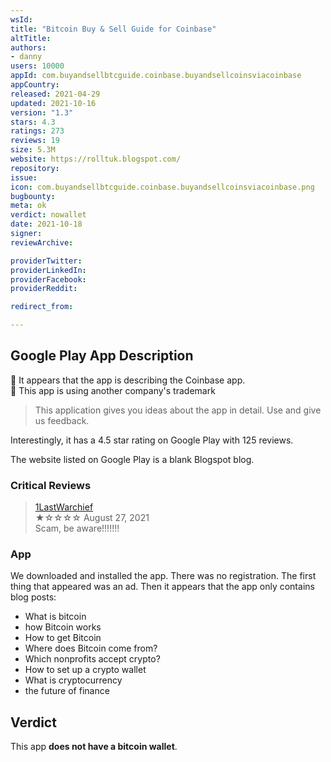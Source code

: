 ```yaml
---
wsId: 
title: "Bitcoin Buy & Sell Guide for Coinbase"
altTitle: 
authors:
- danny
users: 10000
appId: com.buyandsellbtcguide.coinbase.buyandsellcoinsviacoinbase
appCountry: 
released: 2021-04-29
updated: 2021-10-16
version: "1.3"
stars: 4.3
ratings: 273
reviews: 19
size: 5.3M
website: https://rolltuk.blogspot.com/
repository: 
issue: 
icon: com.buyandsellbtcguide.coinbase.buyandsellcoinsviacoinbase.png
bugbounty: 
meta: ok
verdict: nowallet
date: 2021-10-18
signer: 
reviewArchive:

providerTwitter: 
providerLinkedIn: 
providerFacebook: 
providerReddit: 

redirect_from:

---
```


## Google Play App Description

🚩 It appears that the app is describing the Coinbase app.<br>
🚩 This app is using another company's trademark

> This application gives you ideas about the app in detail. Use and give us feedback.

Interestingly, it has a 4.5 star rating on Google Play with 125 reviews.

The website listed on Google Play is a blank Blogspot blog.

### Critical Reviews

> [1LastWarchief](https://play.google.com/store/apps/details?id=com.buyandsellbtcguide.coinbase.buyandsellcoinsviacoinbase&reviewId=gp%3AAOqpTOGCkVHkEDRHZGk0BhngOyDy30h-MUOtu5POB1LiCUdpEKawvGXWAoQ-ICT1gZO7ZxMmIw8wTFvNQKIsG8s)<br>
  ★☆☆☆☆ August 27, 2021 <br>
       Scam, be aware!!!!!!!
       
### App

We downloaded and installed the app. There was no registration. The first thing that appeared was an ad. Then it appears that the app only contains blog posts:

- What is bitcoin
- how Bitcoin works
- How to get Bitcoin
- Where does Bitcoin come from?
- Which nonprofits accept crypto?
- How to set up a crypto wallet
- What is cryptocurrency
- the future of finance

## Verdict

This app **does not have a bitcoin wallet**. 

